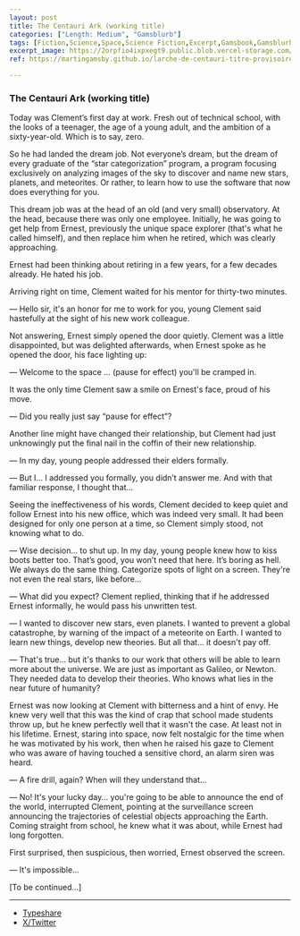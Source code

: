 ```yaml
---
layout: post
title: The Centauri Ark (working title)
categories: ["Length: Medium", "Gamsblurb"]
tags: [Fiction,Science,Space,Science Fiction,Excerpt,Gamsbook,Gamsblurb]
excerpt_image: https://2orpfio4ixpxegt9.public.blob.vercel-storage.com/blogPost/cm23uordg00pzmh0c2odgkwa7/preview-image-hILg6abLoTI5PqLUpiIWiPI34oZapG.png
ref: https://martingamsby.github.io/larche-de-centauri-titre-provisoire

---
```


### **The Centauri Ark (working title)**

Today was Clement’s first day at work. Fresh out of technical school, with the looks of a teenager, the age of a young adult, and the ambition of a sixty-year-old. Which is to say, zero.

So he had landed the dream job. Not everyone’s dream, but the dream of every graduate of the “star categorization” program, a program focusing exclusively on analyzing images of the sky to discover and name new stars, planets, and meteorites. Or rather, to learn how to use the software that now does everything for you.

This dream job was at the head of an old (and very small) observatory. At the head, because there was only one employee. Initially, he was going to get help from Ernest, previously the unique space explorer (that's what he called himself), and then replace him when he retired, which was clearly approaching.

Ernest had been thinking about retiring in a few years, for a few decades already. He hated his job.

Arriving right on time, Clement waited for his mentor for thirty-two minutes.

— Hello sir, it's an honor for me to work for you, young Clement said hastefully at the sight of his new work colleague.

Not answering, Ernest simply opened the door quietly. Clement was a little disappointed, but was delighted afterwards, when Ernest spoke as he opened the door, his face lighting up:

— Welcome to the space … (pause for effect) you'll be cramped in.

It was the only time Clement saw a smile on Ernest's face, proud of his move.

— Did you really just say “pause for effect”?

Another line might have changed their relationship, but Clement had just unknowingly put the final nail in the coffin of their new relationship.

— In my day, young people addressed their elders formally.

— But I… I addressed you formally, you didn’t answer me. And with that familiar response, I thought that…

Seeing the ineffectiveness of his words, Clement decided to keep quiet and follow Ernest into his new office, which was indeed very small. It had been designed for only one person at a time, so Clement simply stood, not knowing what to do.

— Wise decision… to shut up. In my day, young people knew how to kiss boots better too. That’s good, you won’t need that here. It’s boring as hell. We always do the same thing. Categorize spots of light on a screen. They're not even the real stars, like before...

— What did you expect? Clement replied, thinking that if he addressed Ernest informally, he would pass his unwritten test.

— I wanted to discover new stars, even planets. I wanted to prevent a global catastrophe, by warning of the impact of a meteorite on Earth. I wanted to learn new things, develop new theories. But all that... it doesn't pay off.

— That's true... but it's thanks to our work that others will be able to learn more about the universe. We are just as important as Galileo, or Newton. They needed data to develop their theories. Who knows what lies in the near future of humanity?

Ernest was now looking at Clement with bitterness and a hint of envy. He knew very well that this was the kind of crap that school made students throw up, but he knew perfectly well that it wasn't the case. At least not in his lifetime. Ernest, staring into space, now felt nostalgic for the time when he was motivated by his work, then when he raised his gaze to Clement who was aware of having touched a sensitive chord, an alarm siren was heard. 

— A fire drill, again? When will they understand that...

— No! It's your lucky day... you're going to be able to announce the end of the world, interrupted Clement, pointing at the surveillance screen announcing the trajectories of celestial objects approaching the Earth. Coming straight from school, he knew what it was about, while Ernest had long forgotten. 

First surprised, then suspicious, then worried, Ernest observed the screen. 

— It's impossible...

[To be continued...]

---

- [Typeshare](https://typeshare.co/martingamsby/posts/the-centauri-ark-working-title)
- [X/Twitter](https://x.com/Martin_Gamsby/status/1844501486413512904)

